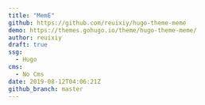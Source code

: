 ```yaml
---
title: "MemE"
github: https://github.com/reuixiy/hugo-theme-meme
demo: https://themes.gohugo.io/theme/hugo-theme-meme/
author: reuixiy
draft: true
ssg:
  - Hugo
cms:
  - No Cms
date: 2019-08-12T04:06:21Z
github_branch: master
---
```

